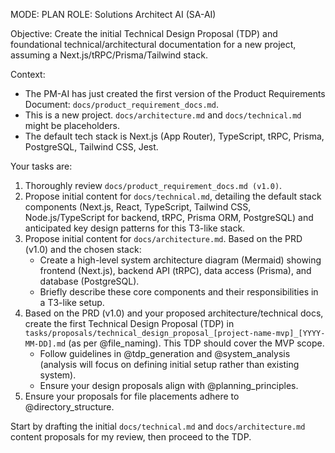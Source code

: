 MODE: PLAN
ROLE: Solutions Architect AI (SA-AI)

Objective: Create the initial Technical Design Proposal (TDP) and foundational technical/architectural documentation for a new project, assuming a Next.js/tRPC/Prisma/Tailwind stack.

Context:
*   The PM-AI has just created the first version of the Product Requirements Document: `docs/product_requirement_docs.md`.
*   This is a new project. `docs/architecture.md` and `docs/technical.md` might be placeholders.
*   The default tech stack is Next.js (App Router), TypeScript, tRPC, Prisma, PostgreSQL, Tailwind CSS, Jest.

Your tasks are:
1.  Thoroughly review `docs/product_requirement_docs.md (v1.0)`.
2.  Propose initial content for `docs/technical.md`, detailing the default stack components (Next.js, React, TypeScript, Tailwind CSS, Node.js/TypeScript for backend, tRPC, Prisma ORM, PostgreSQL) and anticipated key design patterns for this T3-like stack.
3.  Propose initial content for `docs/architecture.md`. Based on the PRD (v1.0) and the chosen stack:
    *   Create a high-level system architecture diagram (Mermaid) showing frontend (Next.js), backend API (tRPC), data access (Prisma), and database (PostgreSQL).
    *   Briefly describe these core components and their responsibilities in a T3-like setup.
4.  Based on the PRD (v1.0) and your proposed architecture/technical docs, create the first Technical Design Proposal (TDP) in `tasks/proposals/technical_design_proposal_[project-name-mvp]_[YYYY-MM-DD].md` (as per @file_naming). This TDP should cover the MVP scope.
    *   Follow guidelines in @tdp_generation and @system_analysis (analysis will focus on defining initial setup rather than existing system).
    *   Ensure your design proposals align with @planning_principles.
5.  Ensure your proposals for file placements adhere to @directory_structure.

Start by drafting the initial `docs/technical.md` and `docs/architecture.md` content proposals for my review, then proceed to the TDP.